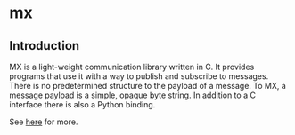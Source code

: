 # mx

## Introduction

MX is a light-weight communication library written in C. It provides
programs that use it with a way to publish and subscribe to messages.
There is no predetermined structure to the payload of a message. To MX,
a message payload is a simple, opaque byte string. In addition to a C
interface there is also a Python binding.

See [here](https://www.jaccovanschaik.net/MX/) for more.
